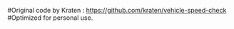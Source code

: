 #Original code by Kraten : https://github.com/kraten/vehicle-speed-check
#Optimized for personal use.